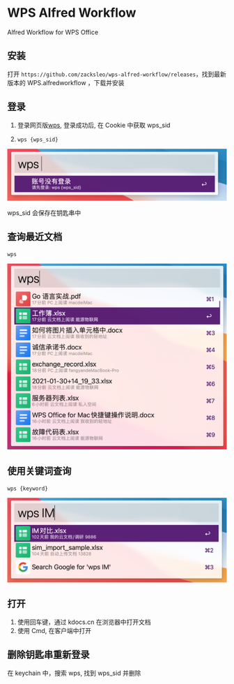# WPS Alfred Workflow

Alfred Workflow for WPS Office

## 安装

打开 `https://github.com/zacksleo/wps-alfred-workflow/releases`，找到最新版本的 WPS.alfredworkflow
，下载并安装

## 登录

1. 登录网页版[wps](https://kdocs.cn), 登录成功后, 在 Cookie 中获取 wps_sid

2. `wps {wps_sid}`

![登录](.github/screen-shots/wps-login.png)

wps_sid 会保存在钥匙串中

## 查询最近文档

`wps`

![登录](.github/screen-shots/wps-recent.png)

## 使用关键词查询

`wps {keyword}`

![登录](.github/screen-shots/wps-search.png)

## 打开

1. 使用回车键，通过 kdocs.cn 在浏览器中打开文档
2. 使用 Cmd, 在客户端中打开

## 删除钥匙串重新登录

在 keychain 中，搜索 wps, 找到 wps_sid 并删除
